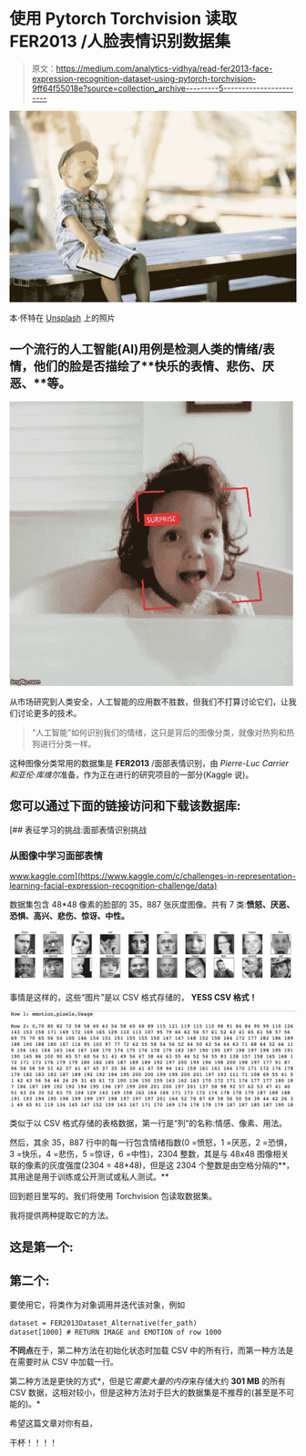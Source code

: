 # 使用 Pytorch Torchvision 读取 FER2013 /人脸表情识别数据集

> 原文：<https://medium.com/analytics-vidhya/read-fer2013-face-expression-recognition-dataset-using-pytorch-torchvision-9ff64f55018e?source=collection_archive---------5----------------------->

![](img/4aa5fdef7acbc112decd579010278d11.png)

本·怀特在 [Unsplash](https://unsplash.com?utm_source=medium&utm_medium=referral) 上的照片

## 一个流行的人工智能(AI)用例是检测人类的情绪/表情，他们的脸是否描绘了**快乐的表情、悲伤、厌恶、**等。

![](img/94bff9f12be89673a649ceb85ada2bb6.png)

从市场研究到人类安全，人工智能的应用数不胜数，但我们不打算讨论它们，让我们讨论更多的技术。

> “人工智能”如何识别我们的情绪，这只是背后的图像分类，就像对热狗和热狗进行分类一样。

这种图像分类常用的数据集是 **FER2013** /面部表情识别，由 *Pierre-Luc Carrier 和亚伦·库维尔*准备，作为正在进行的研究项目的一部分(Kaggle 说)。

## 您可以通过下面的链接访问和下载该数据库:

[](https://www.kaggle.com/c/challenges-in-representation-learning-facial-expression-recognition-challenge/data) [## 表征学习的挑战:面部表情识别挑战

### 从图像中学习面部表情

www.kaggle.com](https://www.kaggle.com/c/challenges-in-representation-learning-facial-expression-recognition-challenge/data) 

数据集包含 48*48 像素的脸部的 35，887 张灰度图像。共有 7 类:**愤怒、厌恶、恐惧、高兴、悲伤、惊讶、中性。**

![](img/2e1e08ddf83a6d2c25a13064b2423b54.png)

事情是这样的，这些“图片”是以 CSV 格式存储的， **YESS CSV 格式！**

![](img/bc97d54a7de58a444174323479bc1f28.png)

类似于以 CSV 格式存储的表格数据，第一行是“列”的名称:情感、像素、用法。

然后，其余 35，887 行中的每一行包含情绪指数(0 =愤怒，1 =厌恶，2 =恐惧，3 =快乐，4 =悲伤，5 =惊讶，6 =中性)，2304 整数，其是与 48x48 图像相关联的像素的灰度强度(2304 = 48*48)，但是这 2304 个整数是由空格分隔的**，其用途是用于训练或公开测试或私人测试。**

回到题目里写的。我们将使用 Torchvision 包读取数据集。

我将提供两种提取它的方法。

## 这是第一个:

## 第二个:

要使用它，将类作为对象调用并迭代该对象，例如

```
dataset = FER2013Dataset_Alternative(fer_path)
dataset[1000] # RETURN IMAGE and EMOTION of row 1000
```

**不同点**在于，第二种方法在初始化状态时加载 CSV 中的所有行，而第一种方法是在需要时从 CSV 中加载一行。

第二种方法是更快的方式*，但是它*需要大量的内存*来存储大约 **301 MB** 的所有 CSV 数据，这相对较小，但是这种方法对于巨大的数据集是不推荐的(甚至是不可能的)。*

希望这篇文章对你有益，

干杯！！！！